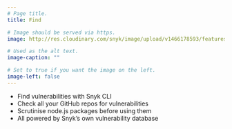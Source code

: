 ```yaml
---
# Page title.
title: Find

# Image should be served via https.
image: http://res.cloudinary.com/snyk/image/upload/v1466178593/features/features-find_scaled.jpg

# Used as the alt text.
image-caption: ""

# Set to true if you want the image on the left.
image-left: false
---
```


* Find vulnerabilities with Snyk CLI
* Check all your GitHub repos for vulnerabilities
* Scrutinise node.js packages before using them
* All powered by Snyk’s own vulnerability database

